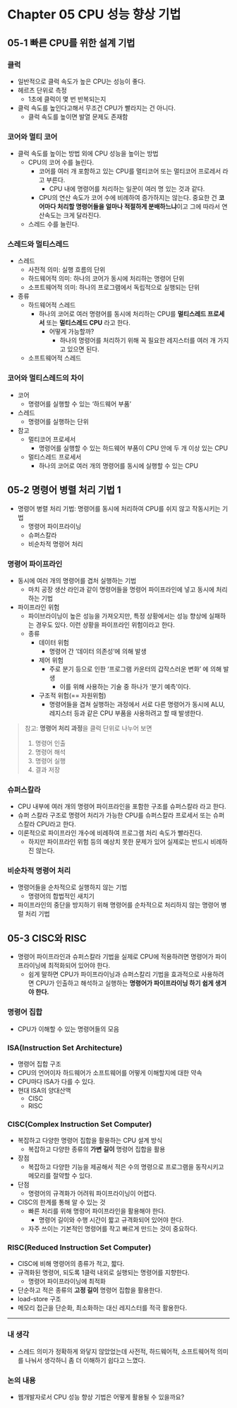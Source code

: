 # **Chapter 05 CPU 성능 향상 기법**

## 05-1 빠른 CPU를 위한 설계 기법

### 클럭

- 일반적으로 클럭 속도가 높은 CPU는 성능이 좋다.
- 헤르츠 단위로 측정
    - 1초에 클럭이 몇 번 반복되는지
- 클럭 속도를 높인다고해서 무조건 CPU가 빨라지는 건 아니다.
    - 클럭 속도를 높이면 발열 문제도 존재함

### 코어와 멀티 코어

- 클럭 속도를 높이는 방법 외에 CPU 성능을 높이는 방법
    - CPU의 코어 수를 늘린다.
        - 코어를 여러 개 포함하고 있는 CPU를 멀티코어 또는 멀티코어 프로레서 라고 부른다.
            - CPU 내에 명령어를 처리하는 일꾼이 여러 명 있는 것과 같다.
        - CPU의 연산 속도가 코어 수에 비례하여 증가하지는 않는다. 중요한 건 **코어마다 처리할 명령어들을 얼마나 적절하게 분배하느냐**이고 그에 따라서 연산속도는 크게 달라진다.
    - 스레드 수를 늘린다.

### 스레드와 멀티스레드

- 스레드
    - 사전적 의미: 실행 흐름의 단위
    - 하드웨어적 의미: 하나의 코어가 동시에 처리하는 명령어 단위
    - 소프트웨어적 의미: 하나의 프로그램에서 독립적으로 실행되는 단위
- 종류
    - 하드웨어적 스레드
        - 하나의 코어로 여러 명령어를 동시에 처리하는 CPU를 **멀티스레드 프로세서** 또는 **멀티스레드 CPU** 라고 한다.
            - 어떻게 가능할까?
                - 하나의 명령어를 처리하기 위해 꼭 필요한 레지스터를 여러 개 가지고 있으면 된다.
    - 소프트웨어적 스레드

### 코어와 멀티스레드의 차이

- 코어
    - 명령어를 실행할 수 있는 ‘하드웨어 부품’
- 스레드
    - 명령어를 실행하는 단위
- 참고
    - 멀티코어 프로세서
        - 명령어를 실행할 수 있는 하드웨어 부품이 CPU 안에 두 개 이상 있는 CPU
    - 멀티스레드 프로세서
        - 하나의 코어로 여러 개의 명령어를 동시에 실행할 수 있는 CPU

## 05-2 명령어 병렬 처리 기법 1

- 명령어 병렬 처리 기법: 명령어를 동시에 처리하여 CPU를 쉬지 않고 작동시키는 기법
    - 명령어 파이프라이닝
    - 슈퍼스칼라
    - 비순차적 명령어 처리

### 명령어 파이프라인

- 동시에 여러 개의 명령어를 겹처 실행하는 기법
    - 마치 공장 생산 라인과 같이 명령어들을 명령어 파이프라인에 넣고 동시에 처리하는 기법
- 파이프라인 위험
    - 파이브라이닝이 높은 성능을 가져오지만, 특정 상황에서는 성능 향상에 실패하는 경우도 있다. 이런 상황을 파이프라인 위험이라고 한다.
    - 종류
        - 데이터 위험
            - 명령어 간 ‘데이터 의존성’에 의해 발생
        - 제어 위험
            - 주로 분기 등으로 인한 ‘프로그램 카운터의 갑작스러운 변화’ 에 의해 발생
                - 이를 위해 사용하는 기술 중 하나가 ‘분기 예측’이다.
        - 구조적 위험(== 자원위험)
            - 명령어들을 겹쳐 실행하는 과정에서 서로 다른 명령어가 동시에 ALU, 레지스터 등과 같은 CPU 부품을 사용하려고 할 때 발생한다.

> 참고: **명령어 처리 과정**을 클럭 단위로 나누어 보면
> 1. 명령어 인출
> 2. 명령어 해석
> 3. 명령어 실행
> 4. 결과 저장

### 슈퍼스칼라

- CPU 내부에 여러 개의 명령어 파이프라인을 포함한 구조를 슈퍼스칼라 라고 한다.
- 슈퍼 스칼라 구조로 명령어 처리가 가능한 CPU를 슈퍼스칼라 프로세서 또는 슈퍼스칼라 CPU라고 한다.
- 이론적으로 파이프라인 개수에 비례하여 프로그램 처리 속도가 빨라진다.
    - 하지만 파이프라인 위험 등의 예상치 못한 문제가 있어 실제로는 반드시 비례하진 않는다.

### 비순차적 명령어 처리

- 명령어들을 순차적으로 실행하지 않는 기법
    - 명령어의 합법적인 새치기
- 파이프라인의 중단을 방지하기 위해 명령어를 순차적으로 처리하지 않는 명령어 병럴 처리 기법

## 05-3 CISC와 RISC

- 명령어 파이프라인과 슈퍼스칼라 기법을 실제로 CPU에 적용하려면 명령어가 파이프라이닝에 최적화되어 있어야 한다.
    - 쉽게 말하면 CPU가 파이프라이닝과 슈퍼스칼리 기법을 효과적으로 사용하려면 CPU가 인출하고 해석하고 실행하는 **명령어가 파이프라이닝 하기 쉽게 생겨야 한다.**

### 명령어 집합

- CPU가 이해할 수 있는 명령어들의 모음

### ISA(Instruction Set Architecture)

- 명령어 집합 구조
- CPU의 언어이자 하드웨어가 소프트웨어를 어떻게 이해할지에 대한 약속
- CPU마다 ISA가 다를 수 있다.
- 현대 ISA의 양대산맥
    - CISC
    - RISC

### CISC(Complex Instruction Set Computer)

- 복잡하고 다양한 명령어 집합을 활용하는 CPU 설계 방식
    - 복잡하고 다양한 종류의 **가변 길이** 명령어 집합을 활용
- 장점
    - 복잡하고 다양한 기능을 제공해서 적은 수의 명령으로 프로그램을 동작시키고 메모리를 절약할 수 있다.
- 단점
    - 명령어의 규격화가 어려워 파이프라이닝이 어렵다.
- CISC의 한계를 통해 알 수 있는 것
    - 빠른 처리를 위해 명령어 파이프라인을 활용해야 한다.
        - 명령어 길이와 수행 시간이 짧고 규격화되어 있어야 한다.
    - 자주 쓰이는 기본적인 명령어를 작고 빠르게 만드는 것이 중요하다.

### RISC(Reduced Instruction Set Computer)

- CISC에 비해 명령어의 종류가 적고, 짧다.
- 규격화된 명령어, 되도록 1클럭 내외로 실행되는 명령어를 지향한다.
    - 명령어 파이프라이닝에 최적화
- 단순하고 적은 종류의 **고정 길이** 명령어 집합을 활용한다.
- load-store 구조
- 메모리 접근을 단순화, 최소화하는 대신 레지스터를 적극 활용한다.

---

### 내 생각
- 스레드 의미가 정확하게 와닿지 않았었는데 사전적, 하드웨어적, 소프트웨어적 의미를 나눠서 생각하니 좀 더 이해하기 쉽다고 느꼈다. 
### 논의 내용
- 웹개발자로서 CPU 성능 향상 기법은 어떻게 활용될 수 있을까요? 